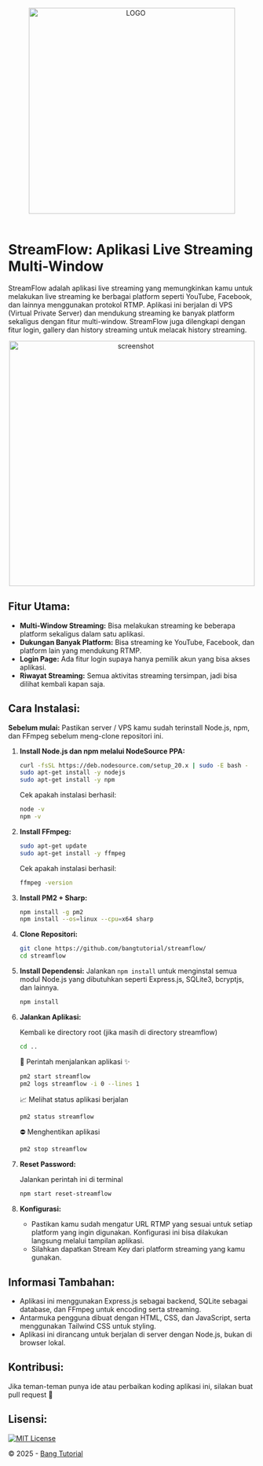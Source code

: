 <br>
<div align="center">
<img alt="LOGO" src="https://github.com/mrawanfasf/bwsproject/refs/heads/main/public/img/logo.png" width="420" height="auto" />
</div>
<br>



# StreamFlow: Aplikasi Live Streaming Multi-Window

StreamFlow adalah aplikasi live streaming yang memungkinkan kamu untuk melakukan live streaming ke berbagai platform seperti YouTube, Facebook, dan lainnya menggunakan protokol RTMP. Aplikasi ini berjalan di VPS (Virtual Private Server) dan mendukung streaming ke banyak platform sekaligus dengan fitur multi-window. StreamFlow juga dilengkapi dengan fitur login, gallery dan history streaming untuk melacak history streaming.
   <p align="center">
   <img alt="screenshot" src="https://github.com/mrawanfasf/bwsproject/refs/heads/main/public/img/screenshot.jpg" width="500px" height="auto" />
   </p>

## Fitur Utama:

* **Multi-Window Streaming:** Bisa melakukan streaming ke beberapa platform sekaligus dalam satu aplikasi.
* **Dukungan Banyak Platform:** Bisa streaming ke YouTube, Facebook, dan platform lain yang mendukung RTMP.
* **Login Page:** Ada fitur login supaya hanya pemilik akun yang bisa akses aplikasi.
* **Riwayat Streaming:** Semua aktivitas streaming tersimpan, jadi bisa dilihat kembali kapan saja.

## Cara Instalasi:

**Sebelum mulai:** Pastikan server / VPS kamu sudah terinstall Node.js, npm, dan FFmpeg sebelum meng-clone repositori ini.

1. **Install Node.js dan npm melalui NodeSource PPA:**

   ```bash
   curl -fsSL https://deb.nodesource.com/setup_20.x | sudo -E bash -
   sudo apt-get install -y nodejs
   sudo apt-get install -y npm
   ```
   Cek apakah instalasi berhasil:
   ```bash
   node -v
   npm -v
   ```

2. **Install FFmpeg:**

   ```bash
   sudo apt-get update
   sudo apt-get install -y ffmpeg
   ```
   Cek apakah instalasi berhasil:
   ```bash
   ffmpeg -version
   ```
   
3. **Install PM2 + Sharp:**

   ```bash
   npm install -g pm2
   npm install --os=linux --cpu=x64 sharp
   ```

4. **Clone Repositori:**
   ```bash
   git clone https://github.com/bangtutorial/streamflow/
   cd streamflow
   ```

5. **Install Dependensi:**
   Jalankan `npm install` untuk menginstal semua modul Node.js yang dibutuhkan seperti Express.js, SQLite3, bcryptjs, dan lainnya.

   ```bash
   npm install
   ```

6. **Jalankan Aplikasi:**

   Kembali ke directory root (jika masih di directory streamflow)
   ```bash
   cd ..
   ```

   🚀 Perintah menjalankan aplikasi ✨
   ```bash
   pm2 start streamflow
   pm2 logs streamflow -i 0 --lines 1
   ```

   📈 Melihat status aplikasi berjalan
   ```bash
   pm2 status streamflow
   ```

   ⛔ Menghentikan aplikasi
   ```bash
   pm2 stop streamflow
   ```

7. **Reset Password:**
   
   Jalankan perintah ini di terminal
   ```bash
   npm start reset-streamflow
   ```

9. **Konfigurasi:**
    * Pastikan kamu sudah mengatur URL RTMP yang sesuai untuk setiap platform yang ingin digunakan. Konfigurasi ini bisa dilakukan langsung melalui tampilan aplikasi.
    * Silahkan dapatkan Stream Key dari platform streaming yang kamu gunakan.

## Informasi Tambahan:

* Aplikasi ini menggunakan Express.js sebagai backend, SQLite sebagai database, dan FFmpeg untuk encoding serta streaming.
* Antarmuka pengguna dibuat dengan HTML, CSS, dan JavaScript, serta menggunakan Tailwind CSS untuk styling.
* Aplikasi ini dirancang untuk berjalan di server dengan Node.js, bukan di browser lokal.

## Kontribusi:

Jika teman-teman punya ide atau perbaikan koding aplikasi ini, silakan buat pull request 🤝

## Lisensi:

[![MIT License](https://img.shields.io/badge/License-MIT-green.svg)](https://github.com/bangtutorial/streamflow/blob/main/LICENSE)

© 2025 - [Bang Tutorial](https://youtube.com/bangtutorial)
